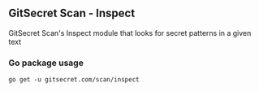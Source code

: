 ## GitSecret Scan - Inspect

GitSecret Scan's Inspect module that looks for secret patterns in a given text

### Go package usage
```
go get -u gitsecret.com/scan/inspect
```